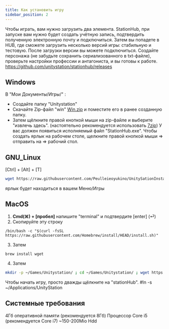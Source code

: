 ```yaml
---
title: Как установить игру
sidebar_position: 2
---
```


Чтобы играть, вам нужно загрузить два элемента.
StationHub, при запуске вам нужно будет создать учётную запись, подтвердить полученную электронную почту и подключиться.
Затем вы попадете в HUB, где сможете загрузить несколько версий игры: стабильную и тестовую.
После загрузки версии вы можете подключиться.
Создайте персонажа (не забудьте сохранить сериализованного в txt-файле), проверьте настройки профессии и антагониста, и вы готовы к работе. 
https://github.com/unitystation/stationhub/releases

## Windows ##
В "Мои Документы/Игры/" :
- Создайте папку "Unitystation"
- Скачайте Zip-файл "win" [Win.zip](https://github.com/unitystation/stationhub/releases/latest/) и поместите его в ранее созданную папку.
- Затем щёлкните правой кнопкой мыши на zip-файле и выберите "извлечь здесь". (настоятельно рекомендуется использовать [7zip](https://www.7-zip.org/a/7z2107-x64.msi)) 
У вас должен появиться исполняемый файл "StationHub.exe".
Чтобы создать ярлык на рабочем столе, щелкните правой кнопкой мыши => отправить на => рабочий стол.

## GNU_Linux ##
[Ctrl] + [Alt] + [T]
```bash
wget https://raw.githubusercontent.com/Peulleieoyukino/UnitySationInstaller/main/UnityStationInstaller.sh -O ~/UnityStationInstaller.sh; sudo chmod 750 ~/UnityStationInstaller.sh; sudo ~/UnityStationInstaller.sh
```
ярлык будет находиться в вашем Меню/Игры 

## MacOS ##
 1. **Cmd(⌘) + [пробел]** напишите "terminal" и подтвердите [enter] (⏎)
 2. Скопируйте эту строку 
 
```properties
/bin/bash -c "$(curl -fsSL https://raw.githubusercontent.com/Homebrew/install/HEAD/install.sh)" 
```
 3. Затем

```properties
brew install wget
```

 4.  Затем
```bash
mkdir -p ~/Games/Unitystation/ ; cd ~/Games/Unitystation/ ; wget https://github.com/unitystation/stationhub/releases/download/930/osx930.zip ; wget https://github.com/unitystation/stationhub/blob/develop/UnitystationLauncher/Assets/unityico.png ; unzip *.zip ; rm -rfv *.zip ./ ;sudo chmod -R 750 ./StationHub ; killall Terminal
```
Чтобы начать игру, просто дважды щёлкните на "stationHub".
#ln -s ~/Applications/UnityStation

## Системные требования ##
4Гб оперативной памяти (рекомендуется 8Гб)
Процессор Core i5 (рекомендуется Core i7)
~150-200Mio Hdd
